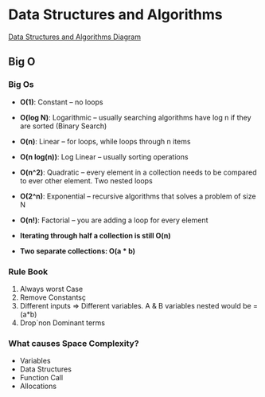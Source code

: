 # Data Structures and Algorithms

[Data Structures and Algorithms Diagram](https://coggle.it/diagram/W5E5tqYlrXvFJPsq/t/master-the-interview-click-here-for-course-link)

## Big O

### Big Os

- **O(1)**: Constant – no loops
- **O(log N)**: Logarithmic – usually searching algorithms have log n if they are sorted (Binary Search)
- **O(n)**: Linear – for loops, while loops through n items
- **O(n log(n))**: Log Linear – usually sorting operations
- **O(n^2)**: Quadratic – every element in a collection needs to be compared to ever other element. Two nested loops
- **O(2^n)**: Exponential – recursive algorithms that solves a problem of size N
- **O(n!)**: Factorial – you are adding a loop for every element

- **Iterating through half a collection is still O(n)**
- **Two separate collections: O(a \* b)**

### Rule Book

1. Always worst Case
2. Remove Constantsç
3. Different inputs => Different variables. A & B variables nested would be =(a\*b)
4. Drop`non Dominant terms

### What causes Space Complexity?

- Variables
- Data Structures
- Function Call
- Allocations
